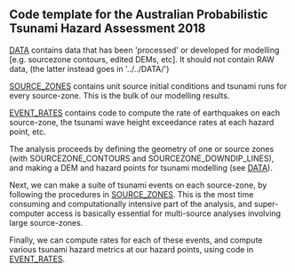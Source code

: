 Code template for the Australian Probabilistic Tsunami Hazard Assessment 2018
-----------------------------------------------------------------------------

[DATA](DATA) contains data that has been 'processed' or developed for modelling
  [e.g. sourcezone contours, edited DEMs, etc]. It should not contain RAW data,
  (the latter instead goes in '../../DATA/')

[SOURCE_ZONES](SOURCE_ZONES) contains unit source initial conditions and tsunami runs for
  every source-zone. This is the bulk of our modelling results.

[EVENT_RATES](EVENT_RATES) contains code to compute the rate of earthquakes on each source-zone,
  the tsunami wave height exceedance rates at each hazard point, etc.


The analysis proceeds by defining the geometry of one or source zones (with
SOURCEZONE_CONTOURS and SOURCEZONE_DOWNDIP_LINES), and making a DEM and hazard
points for tsunami modelling (see [DATA](DATA)). 

Next, we can make a suite of tsunami events on each source-zone, by following
the procedures in [SOURCE_ZONES](SOURCE_ZONES). This is the most time consuming
and computationally intensive part of the analysis, and super-computer access
is basically essential for multi-source analyses involving large source-zones. 

Finally, we can compute rates for each of these events, and compute various tsunami 
hazard metrics at our hazard points, using code in [EVENT_RATES](EVENT_RATES).
